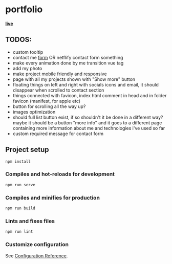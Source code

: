 # portfolio

**[live](https://maciejziemichod.github.io/portfolio/)**

## TODOS:

- custom tooltip
- contact me [form](https://stackoverflow.com/questions/7381150/how-to-send-an-email-from-javascript) OR netflify contact form something
- make every animation done by me transition vue tag
- add my photo
- make project mobile friendly and responsive
- page with all my projects shown with "Show more" button
- floating things on left and right with socials icons and email, it should disappear when scrolled to contact section
- things connected with favicon, index html comment in head and in folder favicon (manifest, for apple etc)
- button for scrolling all the way up?
- images optimization
- should full list button exist, if so shouldn't it be done in a different way? maybe it should be a button "more info" and it goes to a different page containing more information about me and technologies i've used so far
- custom required message for contact form

## Project setup

```
npm install
```

### Compiles and hot-reloads for development

```
npm run serve
```

### Compiles and minifies for production

```
npm run build
```

### Lints and fixes files

```
npm run lint
```

### Customize configuration

See [Configuration Reference](https://cli.vuejs.org/config/).
